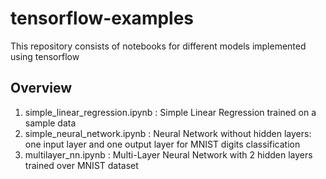 # tensorflow-examples
This repository consists of notebooks for different models implemented using tensorflow 

## Overview ## 

1. simple_linear_regression.ipynb : Simple Linear Regression trained on a sample data 
2. simple_neural_network.ipynb : Neural Network without hidden layers: one input layer and one output layer for MNIST digits classification
3. multilayer_nn.ipynb : Multi-Layer Neural Network with 2 hidden layers trained over MNIST dataset 

